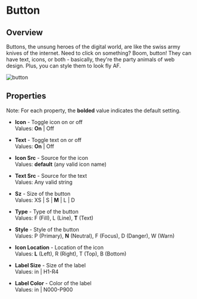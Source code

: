 # Button

## Overview
Buttons, the unsung heroes of the digital world, are like the swiss army knives of the internet. Need to click on something? Boom, button! They can have text, icons, or both - basically, they're the party animals of web design. Plus, you can style them to look fly AF.

![button](https://github.com/user-attachments/assets/0254fe6b-ff2e-4fd4-be3c-48030d2df397)


## Properties
Note: For each property, the **bolded** value indicates the default setting.

- **Icon** - Toggle icon on or off  
  Values: **On** | Off

- **Text** - Toggle text on or off  
  Values: **On** | Off

- **Icon Src** - Source for the icon  
  Values: **default** (any valid icon name)

- **Text Src** - Source for the text  
  Values: Any valid string

- **Sz** - Size of the button  
  Values: XS | S | **M** | L | D

- **Type** - Type of the button  
  Values: F (Fill), L (Line), **T** (Text)

- **Style** - Style of the button  
  Values: P (Primary), **N** (Neutral), F (Focus), D (Danger), W (Warn)

- **Icon Location** - Location of the icon  
  Values: **L** (Left), R (Right), T (Top), B (Bottom)

- **Label Size** - Size of the label  
  Values: in | H1-R4

- **Label Color** - Color of the label  
  Values: in | N000-P900
